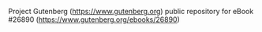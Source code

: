 Project Gutenberg (https://www.gutenberg.org) public repository for eBook #26890 (https://www.gutenberg.org/ebooks/26890)
